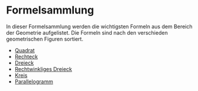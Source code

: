 # Formelsammlung

In dieser Formelsammlung werden die wichtigsten Formeln aus dem Bereich der Geometrie aufgelistet. Die Formeln sind nach
den verschieden geometrischen Figuren sortiert.

* [Quadrat](quadrat)
* [Rechteck](rechteck)
* [Dreieck](dreieck)
* [Rechtwinkliges Dreieck](rechtwinkliges-dreieck)
* [Kreis](kreis)
* [Parallelogramm](parallelogramm)